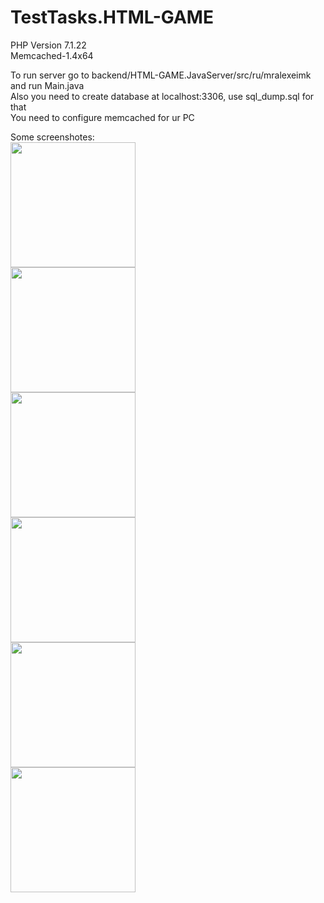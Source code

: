 # TestTasks.HTML-GAME
 
PHP Version 7.1.22  
Memcached-1.4x64  

To run server go to backend/HTML-GAME.JavaServer/src/ru/mralexeimk and run Main.java  
Also you need to create database at localhost:3306, use sql_dump.sql for that  
You need to configure memcached for ur PC  

Some screenshotes:  
<img src="https://user-images.githubusercontent.com/25348980/142734217-5c92c0f4-8897-41eb-a0f4-1b8daa6911f6.png" width="200"></img> <br/>
<img src="https://user-images.githubusercontent.com/25348980/142734228-4826fcea-f887-4eb8-84c3-0c410391c861.png" width="200"></img> <br/>
<img src="https://user-images.githubusercontent.com/25348980/142734229-63efd920-44d5-4f31-9e84-3d13a0b1f19e.png" width="200"></img> <br/>
<img src="https://user-images.githubusercontent.com/25348980/142734231-f8a3a36f-915d-4b5f-8aab-a9fac42d3102.png" width="200"></img> <br/>
<img src="https://user-images.githubusercontent.com/25348980/142734236-d1ae6249-696c-43e8-80a2-06bcc1ece5c7.png" width="200"></img> <br/>
<img src="https://user-images.githubusercontent.com/25348980/142734238-54e4330d-e189-42b1-9612-c41b370f5423.png" width="200"></img> <br/>


